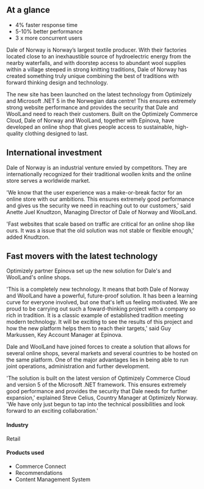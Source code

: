 ## At a glance

- 4% faster response time
- 5-10% better performance
- 3 x more concurrent users

Dale of Norway is Norway’s largest textile producer. With their factories
located close to an inexhaustible source of hydroelectric energy from the nearby
waterfalls, and with doorstep access to abundant wool supplies within a village
steeped in strong knitting traditions, Dale of Norway has created something
truly unique combining the best of traditions with forward thinking design and
technology.

The new site has been launched on the latest technology from Optimizely and
Microsoft .NET 5 in the Norwegian data centre! This ensures extremely strong
website performance and provides the security that Dale and WoolLand need to
reach their customers. Built on the Optimizely Commerce Cloud, Dale of Norway
and WoolLand, together with Epinova, have developed an online shop that gives
people access to sustainable, high-quality clothing designed to last.

## International investment

Dale of Norway is an industrial venture envied by competitors. They are
internationally recognized for their traditional woollen knits and the online
store serves a worldwide market.

'We know that the user experience was a make-or-break factor for an online store
with our ambitions. This ensures extremely good performance and gives us the
security we need in reaching out to our customers,' said Anette Juel Knudtzon,
Managing Director of Dale of Norway and WoolLand.

'Fast websites that scale based on traffic are critical for an online shop like
ours. It was a issue that the old solution was not stable or flexible enough,'
added Knudtzon.

## Fast movers with the latest technology

Optimizely partner Epinova set up the new solution for Dale's and WoolLand's
online shops.

'This is a completely new technology. It means that both Dale of Norway and
WoolLand have a powerful, future-proof solution. It has been a learning curve
for everyone involved, but one that's left us feeling motivated. We are proud to
be carrying out such a foward-thinking project with a company so rich in
tradition. It is a classic example of established tradition meeting modern
technology. It will be exciting to see the results of this project and how the
new platform helps them to reach their targets,' said Guy Markussen, Key Account
Manager at Epinova.

Dale and WoolLand have joined forces to create a solution that allows for
several online shops, several markets and several countries to be hosted on the
same platform. One of the major advantages lies in being able to run joint
operations, administration and further development.

'The solution is built on the latest version of Optimizely Commerce Cloud and
version 5 of the Microsoft .NET framework. This ensures extremely good
performance and provides the security that Dale needs for further expansion,'
explained Steve Celius, Country Manager at Optimizely Norway. 'We have only just
begun to tap into the technical possibilities and look forward to an exciting
collaboration.'

#### Industry

Retail

#### Products used

- Commerce Connect
- Recommendations
- Content Management System

